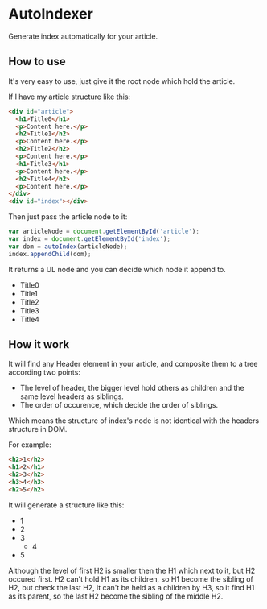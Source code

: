 # AutoIndexer
Generate index automatically for your article.

## How to use

It's very easy to use, just give it the root node which hold the article.

If I have my article structure like this:

```html
<div id="article">
  <h1>Title0</h1>
  <p>Content here.</p>
  <h2>Title1</h2>
  <p>Content here.</p>
  <h2>Title2</h2>
  <p>Content here.</p>
  <h1>Title3</h1>
  <p>Content here.</p>
  <h2>Title4</h2>
  <p>Content here.</p>
</div>
<div id="index"></div>
```

Then just pass the article node to it:

```javascript
var articleNode = document.getElementById('article');
var index = document.getElementById('index');
var dom = autoIndex(articleNode);
index.appendChild(dom);
```

It returns a UL node and you can decide which node it append to.

- Title0
 - Title1
 - Title2
- Title3
 - Title4

## How it work

It will find any Header element in your article, and composite them to a tree according two points:

- The level of header, the bigger level hold others as children and the same level headers as siblings.
- The order of occurence, which decide the order of siblings.

Which means the structure of index's node is not identical with the headers structure in DOM.

For example:

```html
<h2>1</h2>
<h1>2</h1>
<h2>3</h2>
<h3>4</h3>
<h2>5</h2>
```

It will generate a structure like this:

- 1
- 2
 - 3
    - 4
 - 5


 Although the level of first H2 is smaller then the H1 which next to it, but H2 occured first. H2 can't hold H1 as its children, so H1 become the sibling of H2, but check the last H2, it can't be held as a children by H3, so it find H1 as its parent, so the last H2 become the sibling of the middle H2.
